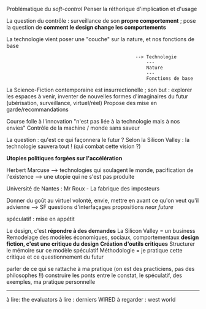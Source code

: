 
Problématique du *soft-control* 
Penser la réthorique d'implication et d'usage

La question du contrôle : surveillance de son **propre comportement** ; pose la question de **comment le design change les comportements**

La technologie vient poser une "couche" sur la nature, et nos fonctions de base


                                                   --> Technologie
                                                       ---
                                                       Nature
                                                       ---
                                                       Fonctions de base
                                                                                    



La Science-Fiction contemporaine est insurrectionelle ; son but : explorer les espaces à venir, inventer de nouvelles formes d'imaginaires du futur (ubérisation, surveillance, virtuel/réel)
Propose des mise en garde/recommandations

Course folle à l'innovation "n'est pas liée à la technologie mais à nos envies"
Contrôle de la machine / monde sans saveur

La question : qu'est ce qui façonnera le futur ?
Selon la Silicon Valley : la technologie sauvera tout ! (qui combat cette vision ?)

**Utopies politiques forgées sur l'accélération**

Herbert Marcuse --> technologies qui soulagent le monde, pacification de l'existence --> une utopie qui ne s'est pas produite

Université de Nantes : Mr Roux - La fabrique des imposteurs

Donner du goût au virtuel
volonté, envie, mettre en avant ce qu'on veut qu'il advienne --> SF
questions d'interfaçages
propositions *near future*


spéculatif : mise en appétit

Le design, c'est **répondre à des demandes**
La Silicon Valley = un business
Remodelage des modèles économiques, sociaux, comportementaux
**design fiction, c'est une critique du design**
**Création d'outils critiques**
Structurer le mémoire sur ce modèle spéculatif
Méthodologie = je pratique cette critique et ce questionnement du futur

parler de ce qui se rattache à ma pratique (on est des practiciens, pas des philosophes !!)
construire les ponts entre le constat, le spéculatif, des exemples, ma pratique personnelle

-----
à lire: the evaluators
à lire : derniers WIRED
à regarder : west world
